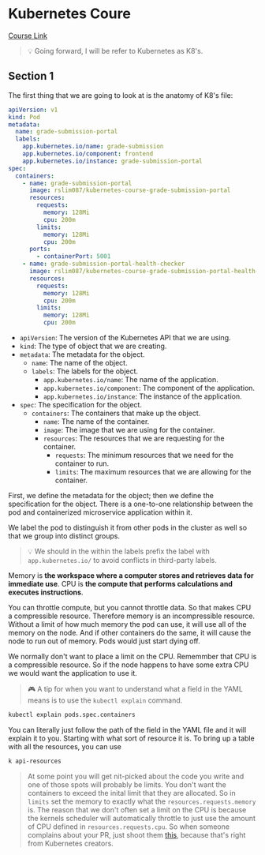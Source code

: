 # Kubernetes Coure

[Course Link](https://www.udemy.com/course/kubernetes-bootcamp-kubernetes-from-zero-to-cloud/)

> 💡 Going forward, I will be refer to Kubernetes as K8's.

## Section 1

The first thing that we are going to look at is the anatomy of K8's file:

```yaml
apiVersion: v1
kind: Pod
metadata:
  name: grade-submission-portal
  labels:
    app.kubernetes.io/name: grade-submission
    app.kubernetes.io/component: frontend
    app.kubernetes.io/instance: grade-submission-portal
spec:
  containers:
    - name: grade-submission-portal
      image: rslim087/kubernetes-course-grade-submission-portal
      resources:
        requests:
          memory: 128Mi
          cpu: 200m
        limits:
          memory: 128Mi
          cpu: 200m
      ports:
        - containerPort: 5001
    - name: grade-submission-portal-health-checker
      image: rslim087/kubernetes-course-grade-submission-portal-health-checker
      resources:
        requests:
          memory: 128Mi
          cpu: 200m
        limits:
          memory: 128Mi
          cpu: 200m
```

- `apiVersion`: The version of the Kubernetes API that we are using.
- `kind`: The type of object that we are creating.
- `metadata`: The metadata for the object.
  - `name`: The name of the object.
  - `labels`: The labels for the object.
    - `app.kubernetes.io/name`: The name of the application.
    - `app.kubernetes.io/component`: The component of the application.
    - `app.kubernetes.io/instance`: The instance of the application.
- `spec`: The specification for the object.
  - `containers`: The containers that make up the object.
    - `name`: The name of the container.
    - `image`: The image that we are using for the container.
    - `resources`: The resources that we are requesting for the container.
      - `requests`: The minimum resources that we need for the container to run.
      - `limits`: The maximum resources that we are allowing for the container.

First, we define the metadata for the object; then we define the specification for the object. There is a one-to-one relationship between the pod and containerized microservice application within it.

We label the pod to distinguish it from other pods in the cluster as well so that we group into distinct groups.

> 💡 We should in the within the labels prefix the label with `app.kubernetes.io/` to avoid conflicts in third-party labels.

Memory is **the workspace where a computer stores and retrieves data for immediate use**. CPU is **the compute that performs calculations and executes instructions**.

You can throttle compute, but you cannot throttle data. So that makes CPU a compressible resource. Therefore memory is an incompressible resource. Without a limit of how much memory the pod can use, it will use all of the memory on the node. And if other containers do the same, it will cause the node to run out of memory. Pods would just start dying off.

We normally don't want to place a limit on the CPU. Rememmber that CPU is a compressible resource. So if the node happens to have some extra CPU we would want the application to use it.

> 🎮 A tip for when you want to understand what a field in the YAML means is to use the `kubectl explain` command.

```bash
kubectl explain pods.spec.containers
```

You can literally just follow the path of the field in the YAML file and it will explain it to you. Starting with what sort of resource it is. To bring up a table with all the resources, you can use

```bash
k api-resources
```

> At some point you will get nit-picked about the code you write and one of those spots will probably be limits. You don't want the containers to exceed the inital limit that they are allocated. So in `limits` set the memory to exactly what the `resources.requests.memory` is. The reason that we don't often set a limit on the CPU is because the kernels scheduler will automatically throttle to just use the amount of CPU defined in `resources.requests.cpu`. So when someone complains about your PR, just shoot them [this](https://kubernetes.io/docs/setup/production-environment/container-runtimes), because that's right from Kubernetes creators.
